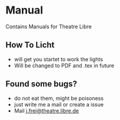 # Manual
 Contains Manuals for Theatre Libre 
## How To Licht
* will get you startet to work the lights 
* Will be changed to PDF and .tex in future

## Found some bugs?
* do not eat them, might be poisoness
* just write me a mail or create a issue
* Mail j.frei@theatre.libre.de
